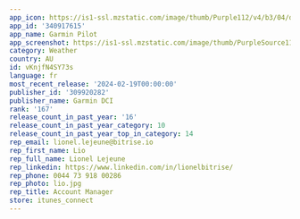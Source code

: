 ```yaml
---
app_icon: https://is1-ssl.mzstatic.com/image/thumb/Purple112/v4/b3/04/dc/b304dc14-fa2c-bce2-7ef1-9800f496bd02/AppIcon-0-1x_U007emarketing-0-0-0-6-0-0-sRGB-85-220.png/1024x1024bb.png
app_id: '340917615'
app_name: Garmin Pilot
app_screenshot: https://is1-ssl.mzstatic.com/image/thumb/PurpleSource112/v4/80/80/e2/8080e205-cf99-a29a-5f3e-dfaaaa44df8e/ea6e6e83-6298-4c73-85db-f523f75ee0f8_1242x2688-1.jpg/1242x2688bb.png
category: Weather
country: AU
id: vKnjfN4SY73s
language: fr
most_recent_release: '2024-02-19T00:00:00'
publisher_id: '309920282'
publisher_name: Garmin DCI
rank: '167'
release_count_in_past_year: '16'
release_count_in_past_year_category: 10
release_count_in_past_year_top_in_category: 14
rep_email: lionel.lejeune@bitrise.io
rep_first_name: Lio
rep_full_name: Lionel Lejeune
rep_linkedin: https://www.linkedin.com/in/lionelbitrise/
rep_phone: 0044 73 918 00286
rep_photo: lio.jpg
rep_title: Account Manager
store: itunes_connect
---
```

